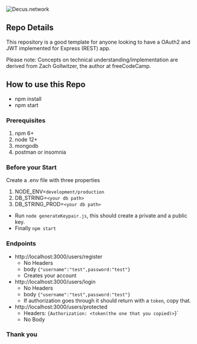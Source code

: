 ![Decus.network](https://i.ibb.co/ctmk6SG/decus-cover.jpg)

## Repo Details

This repository is a good template for anyone looking to have a OAuth2 and JWT implemented for Express (REST) app.

Please note: Concepts on technical understanding/implementation are derived from Zach Gollwitzer, the author at freeCodeCamp.

## How to use this Repo

- npm install
- npm start

### Prerequisites

1. npm 6+
2. node 12+
3. mongodb
4. postman or insomnia

### Before your Start

Create a .env file with three properties

1. NODE_ENV=`development/production`
2. DB_STRING=`<your db path>`
3. DB_STRING_PROD=`<your db path>`

- Run `node generateKeypair.js`, this should create a private and a public key.
- Finally `npm start`

### Endpoints

- http://localhost:3000/users/register
  - No Headers
  - body `{"username":"test",password:"test"}`
  - Creates your account
- http://localhost:3000/users/login
  - No Headers
  - body `{"username":"test",password:"test"}`
  - If authorization goes through it should return with a `token`, copy that.
- http://localhost:3000/users/protected
  - Headers: `{Authorization: <token(the one that you copied)>`}`
  - No Body

### Thank you
